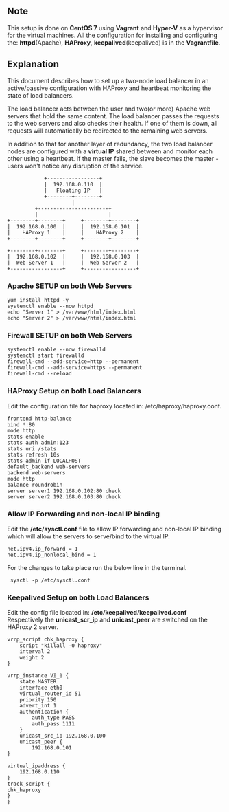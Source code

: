 ## Note ##
This setup is done on **CentOS 7** using **Vagrant** and **Hyper-V** as a hypervisor for the virtual machines. All the configuration for installing and configuring the: **httpd**(Apache), **HAProxy**, **keepalived**(keepalived) is in the **Vagrantfile**.

## Explanation ##
This document describes how to set up a two-node load balancer in an active/passive configuration 
with HAProxy and heartbeat monitoring the state of load balancers.

The load balancer acts between the user and two(or more) Apache web servers that hold the same content.
The load balancer passes the requests to the web servers and also checks their health. If one of them is down, all requests will automatically be redirected
to the remaining web servers. 

In addition to that for another layer of redundancy, the two load balancer nodes are configured with a **virtual IP** shared between and monitor each other using a heartbeat. 
If the master fails, the slave becomes the master - users won't notice any disruption of the service.

	            +-----------------+
	            |  192.168.0.110  |
	            |   Floating IP   |
	            +--------+--------+
	                     |
	         +-----------------------+
	         |                       |
	+--------+--------+     +--------+--------+
	|  192.168.0.100  |     |  192.168.0.101  |
	|    HAProxy 1    |     |    HAProxy 2    | 
	+--------+--------+     +--------+--------+
	
	+--------+--------+     +--------+--------+
	|  192.168.0.102  |     |  192.168.0.103  |
	|  Web Server 1   |     |  Web Server 2   |
	+-----------------+     +-----------------+


### Apache SETUP on both Web Servers ###

	yum install httpd -y 
	systemctl enable --now httpd
	echo "Server 1" > /var/www/html/index.html
	echo "Server 2" > /var/www/html/index.html

### Firewall SETUP on both Web Servers ###

	systemctl enable --now firewalld
	systemctl start firewalld
	firewall-cmd --add-service=http --permanent
	firewall-cmd --add-service=https --permanent
	firewall-cmd --reload


### HAProxy Setup on both Load Balancers ###

Edit the configuration file for haproxy located in: /etc/haproxy/haproxy.conf.

	frontend http-balance
	bind *:80
	mode http
	stats enable
	stats auth admin:123
	stats uri /stats
	stats refresh 10s
	stats admin if LOCALHOST
	default_backend web-servers
	backend web-servers
	mode http
	balance roundrobin
	server server1 192.168.0.102:80 check
	server server2 192.168.0.103:80 check


### Allow IP Forwarding and non-local IP binding ###

Edit the **/etc/sysctl.conf** file to allow IP forwarding and non-local IP binding which will allow the servers to serve/bind to the virtual IP.

	net.ipv4.ip_forward = 1
	net.ipv4.ip_nonlocal_bind = 1
 
For the changes to take place run the below line in the terminal.
 
	 sysctl -p /etc/sysctl.conf

### Keepalived Setup on both Load Balancers ###

Edit the config file located in: **/etc/keepalived/keepalived.conf**
Respectively the **unicast_scr_ip** and **unicast_peer** are switched on the HAProxy 2 server. 
	
	vrrp_script chk_haproxy {
		script "killall -0 haproxy"
		interval 2
		weight 2
	}
	
	vrrp_instance VI_1 {
		state MASTER
		interface eth0
		virtual_router_id 51
		priority 150
		advert_int 1
		authentication {
			auth_type PASS
			auth_pass 1111
		}
		unicast_src_ip 192.168.0.100
		unicast_peer {
			192.168.0.101
	}
	
	virtual_ipaddress {
		192.168.0.110
	}
	track_script {
	chk_haproxy
	}
	}












